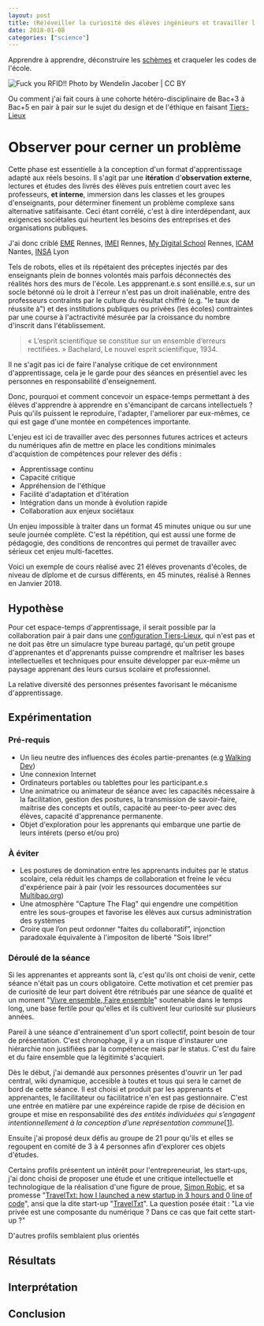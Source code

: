 ```yaml
---
layout: post
title: (Ré)éveiller la curiosité des élèves ingénieurs et travailler l'éthique
date: 2018-01-08
categories: ["science"]
---
```

 
Apprendre à apprendre, déconstruire les [schèmes](https://fr.wikipedia.org/wiki/Sch%C3%A8me_(philosophie)) et craqueler les codes de l'école. 
 
![](https://farm6.staticflickr.com/5520/30622204365_9c152847ab_z.jpg "Fuck you RFID!! Photo by Wendelin Jacober | CC BY")

Ou comment j'ai fait cours à une cohorte hétéro-disciplinaire de Bac+3 à Bac+5 en pair à pair sur le sujet du design et de l'éthique en faisant [Tiers-Lieux](http://movilab.org/index.php?title=Etude_de_la_configuration_en_Tiers-Lieu_-_La_repolitisation_par_le_service)

# Observer pour cerner un problème

Cette phase est essentielle à la conception d'un format d'apprentissage adapté aux réels besoins. Il s'agit par une **itération** d'**observation externe**, lectures et études des livrés des élèves puis entretien court avec les professeurs, **et interne**, immersion dans les classes et les groupes d'enseignants, pour déterminer finement un problème complexe sans alternative satifaisante. Ceci étant corrélé, c'est à dire interdépendant, aux exigences sociétales qui heurtent les besoins des entreprises et des organisations publiques.

J'ai donc criblé [EME](https://www.ecole-eme.fr/) Rennes, [IMEI](https://imie-ecole-informatique.fr/) Rennes, [My Digital School](https://www.mydigitalschool.com/ecole-multimedia-rennes) Rennes, [ICAM](https://www.icam.fr) Nantes, [INSA](https://www.insa-lyon.fr/) Lyon

Tels de robots, elles et ils répétaient des préceptes injectés par des enseignants plein de bonnes volontés mais parfois déconnectés des réalités hors des murs de l'école. Les appprenant.e.s sont ensillé.e.s, sur un socle bétonné où le droit à l'erreur n'est pas un droit inaliénable, entre des professeurs contraints par le culture du résultat chiffré (e.g. "le taux de réussite à") et des institutions publiques ou privées (les écoles) contraintes par une course à l'actractivité mésurée par la croissance du nombre d'inscrit dans l'établissement.

> « L’esprit scientifique se constitue sur un ensemble d’erreurs rectifiées. » Bachelard, Le nouvel esprit scientifique, 1934.

Il ne s'agit pas ici de faire l'analyse critique de cet environnment d'apprentissage, cela je le garde pour des séances en présentiel avec les personnes en responsabilité d'enseignement. 

Donc, pourquoi et comment concevoir un espace-temps permettant à des élèves d'apprendre à apprendre en s'émancipant de carcans intellectuels ? Puis qu'ils puissent le reproduire, l'adapter, l'ameliorer par eux-mêmes, ce qui est gage d'une montée en compétences importante.

L'enjeu est ici de travailler avec des personnes futures actrices et acteurs du numériques afin de mettre en place les conditions minimales d'acquistion de compétences pour relever des défis :
+ Apprentissage continu
+ Capacité critique
+ Appréhension de l'éthique 
+ Facilité d'adaptation et d'itération
+ Intégration dans un monde à évolution rapide
+ Collaboration aux enjeux sociétaux

Un enjeu impossible à traiter dans un format 45 minutes unique ou sur une seule journée complète. C'est la répétition, qui est aussi une forme de pédagogie, des conditions de rencontres qui permet de travailler avec sérieux cet enjeu multi-facettes.

Voici un exemple de cours réalisé avec 21 éléves provenants d'écoles, de niveau de dîplome et de cursus différents, en 45 minutes, réalisé à Rennes en Janvier 2018.

## Hypothèse

Pour cet espace-temps d'apprentissage, il serait possible par la collaboration pair à pair dans une [configuration Tiers-Lieux](http://movilab.org/index.php?title=Le_manifeste_des_Tiers_Lieux), qui n'est pas et ne doit pas être un simulacre type bureau partagé, qu'un petit groupe d'apprenantes et d'apprenants puisse comprendre et maîtriser les bases intellectuelles et techniques pour ensuite développer par eux-même un paysage apprenant des leurs cursus scolaire et professionnel.

La relative diversité des personnes présentes favorisant le mécanisme d'apprentissage. 

## Expérimentation

### Pré-requis

+ Un lieu neutre des influences des écoles partie-prenantes (e.g [Walking Dev](http://walkingdev.fr))
+ Une connexion Internet
+ Ordinateurs portables ou tablettes pour les participant.e.s
+ Une animatrice ou animateur de séance avec les capacités nécessaire à la facilitation, gestion des postures, la transmission de savoir-faire, maitrise des concepts et outils, capacité au peer-to-peer avec des élèves, capacité d'apprenance permanente.
+ Objet d'exploration pour les apprenants qui embarque une partie de leurs intérets (perso et/ou pro)

### À éviter
+ Les postures de domination entre les apprenants induites par le status scolaire, cela réduit les champs de collaboration et freine le vécu d'expérience pair à pair (voir les ressources documentées sur [Multibao.org](http://www.multibao.org))
+ Une atmosphère "Capture The Flag" qui engendre une compétition entre les sous-groupes et favorise les élèves aux cursus administration des systèmes
+ Croire que l’on peut ordonner “faites du collaboratif”, injonction paradoxale équivalente à l'impositon de liberté "Sois libre!"

### Déroulé de la séance

Si les apprenantes et appreants sont là, c'est qu'ils ont choisi de venir, cette séance n'était pas un cours obligatoire. Cette motivation et cet premier pas de curiosité de leur part doivent être rétribués par une séance de qualité et un moment "[Vivre ensemble, Faire ensemble](https://xavcc.gitbooks.io/vivre-ensemble-faire-ensemble/content/)" soutenable dans le temps long, une base fertile pour qu'elles et ils cultivent leur curiosité sur plusieurs années.

Pareil à une séance d'entrainement d'un sport collectif, point besoin de tour de présentation. C'est chronophage, il y a un risque d'instaurer une hiérarchie non justifiées par la compétence mais par le status. C'est du faire et du faire ensemble que la légitimité s'acquiert.

Dès le début, j'ai demandé aux personnes présentes d'ouvrir un 1er pad central, wiki dynamique, accesible à toutes et tous qui sera le carnet de bord de cette séance. Il est choisi et produit par les apprenants et apprenantes, le facilitateur ou facilitatrice n'en est pas gestionnaire. C'est une entrée en matière par une expéreince rapide de rpise de décision en groupe et mise en responsabilité des _des entités individuées qui s’engagent intentionnellement à la conception d’une représentation commune_[[1](http://movilab.org/index.php?title=Etude_de_la_configuration_en_Tiers-Lieu_-_La_repolitisation_par_le_service)].

Ensuite j'ai proposé deux défis au groupe de 21 pour qu'ils et elles se regoupent en comité de 3 à 4 personnes afin d'explorer ces objets d'études.

Certains profils présentent un intérêt pour l'entrepreneuriat, les start-ups, j'ai donc choisi de proposer une étude et une critique intellectuelle et technologique de la réalisation d'une figure de proue, [Simon Robic](https://twitter.com/SimonRobic), et sa promesse "[TravelTxt: how I launched a new startup in 3 hours and 0 line of code](https://medium.com/@simonrobic/traveltxt-how-i-launched-a-new-startup-in-3-hours-and-0-line-of-code-c5d0570033b2)", ansi que la dite start-up "[TravelTxt](https://traveltxt.net/)". La question posée était : "La vie privée est une composante du numérique ? Dans ce cas que fait cette start-up ?"

D'autres profils semblaient plus orientés 

## Résultats 

## Interprétation

## Conclusion






